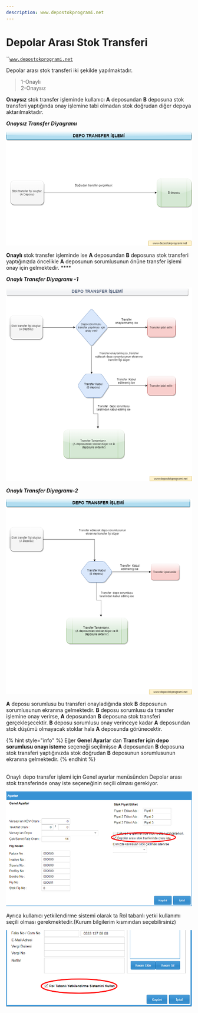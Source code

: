 ```yaml
---
description: www.depostokprogrami.net
---
```


# Depolar Arası Stok Transferi

\`\`[`www.depostokprogrami.net`](https://www.depostokprogrami.net)

Depolar arası stok transferi iki şekilde yapılmaktadır.

> 1-Onaylı\
> 2-Onaysız

**Onaysız** stok transfer işleminde kullanıcı **A** deposundan **B** deposuna stok transferi yaptığında onay işlemine tabi olmadan stok doğrudan diğer depoya aktarılmaktadır.

_**Onaysız Transfer Diyagramı**_

![Onaysız Depo Transfer Diyagramı](<../../.gitbook/assets/image (33) (2).png>)

**Onaylı** stok transfer işleminde ise **A** deposundan **B** deposuna stok transferi yaptığınızda öncelikle **A** deposunun sorumlusunun önüne transfer işlemi onay için gelmektedir. \*\*\*\*



_**Onaylı Transfer Diyagramı -1**_

![Onaylı depo transfer diyagramı-1](<../../.gitbook/assets/image (30).png>)

_**Onaylı Transfer Diyagramı-2**_

![Onaylı depo transfer diyagramı-2](<../../.gitbook/assets/image (31).png>)

**A** deposu sorumlusu bu transferi onayladığında stok **B** deposunun sorumlusunun ekranına gelmektedir. **B** deposu sorumlusu da transfer işlemine onay verirse, **A** deposundan **B** deposuna stok transferi gerçekleşecektir. **B** deposu sorumlusu onay verinceye kadar **A** deposundan stok düşümü olmayacak stoklar hala **A** deposunda görünecektir.

{% hint style="info" %}
Eğer **Genel Ayarlar** dan **Transfer için depo sorumlusu onayı isteme** seçeneği seçilmişse **A** deposundan **B** deposuna stok transferi yaptığınızda stok doğrudan **B** deposunun sorumlusunun ekranına gelmektedir.
{% endhint %}

\
Onaylı depo transfer işlemi için Genel ayarlar menüsünden Depolar arası stok transferinde onay iste seçeneğinin seçili olması gerekiyor.

![](<../../.gitbook/assets/image (24).png>)

Ayrıca kullanıcı yetkilendirme sistemi olarak ta Rol tabanlı yetki kullanımı seçili olması gerekmektedir.(Kurum bilgilerim kısmından seçebilirsiniz)

![](<../../.gitbook/assets/image (25).png>)

